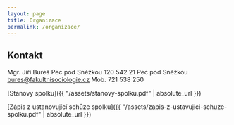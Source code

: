 ```yaml
---
layout: page
title: Organizace
permalink: /organizace/
---
```

## Kontakt 

Mgr. Jiří Bureš
Pec pod Sněžkou 120
542 21 Pec pod Sněžkou
bures@fakultnisociologie.cz
Mob. 721 538 250

[Stanovy spolku]({{ "/assets/stanovy-spolku.pdf" | absolute_url }})

[Zápis z ustanovující schůze spolku]({{ "/assets/zapis-z-ustavujici-schuze-spolku.pdf" | absolute_url }})

